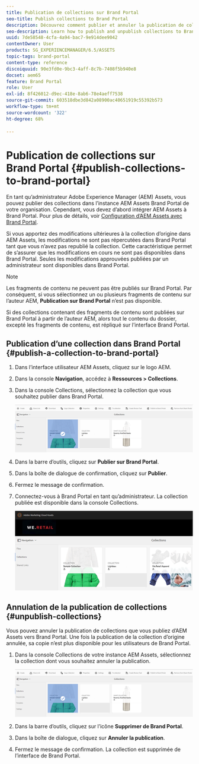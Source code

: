 ```yaml
---
title: Publication de collections sur Brand Portal
seo-title: Publish collections to Brand Portal
description: Découvrez comment publier et annuler la publication de collections dans Brand Portal.
seo-description: Learn how to publish and unpublish collections to Brand Portal.
uuid: 7de58548-4cfa-4a94-bac7-9e914dee9042
contentOwner: User
products: SG_EXPERIENCEMANAGER/6.5/ASSETS
topic-tags: brand-portal
content-type: reference
discoiquuid: 90e3fd0e-9bc3-4aff-8c7b-7408f5b940e8
docset: aem65
feature: Brand Portal
role: User
exl-id: 8f426012-d9ec-418e-8ab6-78e4aeff7538
source-git-commit: 603518dbe3d842a08900ac40651919c55392b573
workflow-type: tm+mt
source-wordcount: '322'
ht-degree: 68%

---
```


# Publication de collections sur Brand Portal {#publish-collections-to-brand-portal}

En tant qu’administrateur Adobe Experience Manager (AEM) Assets, vous pouvez publier des collections dans l’instance AEM Assets Brand Portal de votre organisation. Cependant, vous devez d’abord intégrer AEM Assets à Brand Portal. Pour plus de détails, voir [Configuration d’AEM Assets avec Brand Portal](/help/assets/configure-aem-assets-with-brand-portal.md).

Si vous apportez des modifications ultérieures à la collection d’origine dans AEM Assets, les modifications ne sont pas répercutées dans Brand Portal tant que vous n’avez pas republié la collection. Cette caractéristique permet de s’assurer que les modifications en cours ne sont pas disponibles dans Brand Portal. Seules les modifications approuvées publiées par un administrateur sont disponibles dans Brand Portal.

>[!NOTE]
>
>Les fragments de contenu ne peuvent pas être publiés sur Brand Portal. Par conséquent, si vous sélectionnez un ou plusieurs fragments de contenu sur l’auteur AEM, **Publication sur Brand Portal** n’est pas disponible.
>
>Si des collections contenant des fragments de contenu sont publiées sur Brand Portal à partir de l’auteur AEM, alors tout le contenu du dossier, excepté les fragments de contenu, est répliqué sur l’interface Brand Portal.

## Publication d’une collection dans Brand Portal {#publish-a-collection-to-brand-portal}

1. Dans l’interface utilisateur AEM Assets, cliquez sur le logo AEM.
1. Dans la console **Navigation**, accédez à **Ressources > Collections**.
1. Dans la console Collections, sélectionnez la collection que vous souhaitez publier dans Brand Portal.

   ![select_collection](assets/select_collection.png)

1. Dans la barre d’outils, cliquez sur **Publier sur Brand Portal**.
1. Dans la boîte de dialogue de confirmation, cliquez sur **Publier**.
1. Fermez le message de confirmation.
1. Connectez-vous à Brand Portal en tant qu’administrateur. La collection publiée est disponible dans la console Collections.

   ![collection publiée](assets/published_collection.png)

## Annulation de la publication de collections {#unpublish-collections}

Vous pouvez annuler la publication de collections que vous publiez d’AEM Assets vers Brand Portal. Une fois la publication de la collection d’origine annulée, sa copie n’est plus disponible pour les utilisateurs de Brand Portal.

1. Dans la console Collections de votre instance AEM Assets, sélectionnez la collection dont vous souhaitez annuler la publication.

   ![select_collection-1](assets/select_collection-1.png)

1. Dans la barre d’outils, cliquez sur l’icône **Supprimer de Brand Portal**.
1. Dans la boîte de dialogue, cliquez sur **Annuler la publication**.
1. Fermez le message de confirmation. La collection est supprimée de l’interface de Brand Portal.
